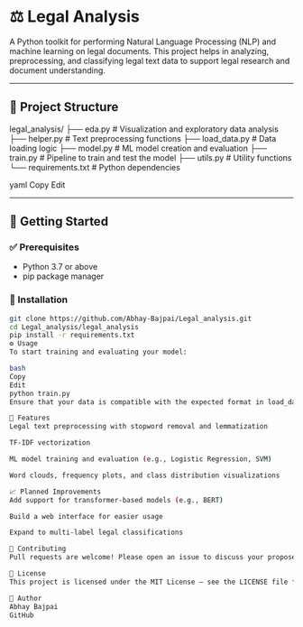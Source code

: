 # ⚖️ Legal Analysis

A Python toolkit for performing Natural Language Processing (NLP) and machine learning on legal documents. This project helps in analyzing, preprocessing, and classifying legal text data to support legal research and document understanding.

---

## 📂 Project Structure

legal_analysis/
├── eda.py # Visualization and exploratory data analysis
├── helper.py # Text preprocessing functions
├── load_data.py # Data loading logic
├── model.py # ML model creation and evaluation
├── train.py # Pipeline to train and test the model
├── utils.py # Utility functions
└── requirements.txt # Python dependencies

yaml
Copy
Edit

---

## 🚀 Getting Started

### ✅ Prerequisites

- Python 3.7 or above
- pip package manager

### 🔧 Installation

```bash
git clone https://github.com/Abhay-Bajpai/Legal_analysis.git
cd Legal_analysis/legal_analysis
pip install -r requirements.txt
⚙️ Usage
To start training and evaluating your model:

bash
Copy
Edit
python train.py
Ensure that your data is compatible with the expected format in load_data.py.

🧠 Features
Legal text preprocessing with stopword removal and lemmatization

TF-IDF vectorization

ML model training and evaluation (e.g., Logistic Regression, SVM)

Word clouds, frequency plots, and class distribution visualizations

📈 Planned Improvements
Add support for transformer-based models (e.g., BERT)

Build a web interface for easier usage

Expand to multi-label legal classifications

🤝 Contributing
Pull requests are welcome! Please open an issue to discuss your proposed changes.

📄 License
This project is licensed under the MIT License – see the LICENSE file for details.

👤 Author
Abhay Bajpai
GitHub
